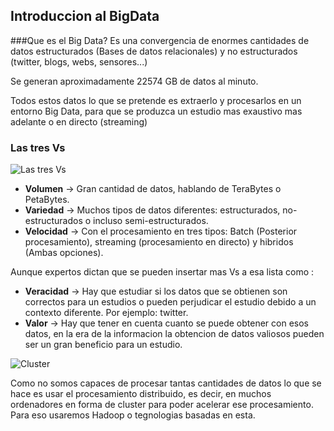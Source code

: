 ## Introduccion al BigData

###Que es el Big Data?
Es una convergencia de enormes cantidades de datos estructurados (Bases de datos relacionales) y no estructurados (twitter, blogs, webs, sensores...)

Se generan aproximadamente 22574 GB de datos al minuto.

Todos estos datos lo que se pretende es extraerlo y procesarlos en un entorno Big Data, para que se produzca un estudio mas exaustivo mas adelante o en directo (streaming)

 ### Las tres Vs

![Las tres Vs](https://www.whishworks.com/hs-fs/hubfs/Blog/The-3Vs-of-big-data.png?t=1532764549415&width=618&name=The-3Vs-of-big-data.png)


- **Volumen** -> Gran cantidad de datos, hablando de TeraBytes o PetaBytes.
- **Variedad** -> Muchos tipos de datos diferentes: estructurados, no-estructurados o incluso semi-estructurados.
- **Velocidad** -> Con el procesamiento en tres tipos: Batch (Posterior procesamiento), streaming (procesamiento en directo) y hibridos (Ambas opciones).

Aunque expertos dictan que se pueden insertar mas Vs a esa lista como : 
- **Veracidad** -> Hay que estudiar si los datos que se obtienen son correctos para un estudios o pueden perjudicar el estudio debido a un contexto diferente. Por ejemplo: twitter.
- **Valor** -> Hay que tener en cuenta cuanto se puede obtener con esos datos, en la era de la informacion la obtencion de datos valiosos pueden ser un gran beneficio para un estudio.

![Cluster](http://2.bp.blogspot.com/-e0RNCaChLJ8/VozIUTvw-kI/AAAAAAAADTg/ruruyVD45vw/s1600/add_decompose_datanode.jpg)

Como no somos capaces de procesar tantas cantidades de datos lo que se hace es usar el procesamiento distribuido, es decir, en muchos ordenadores en forma de cluster para poder acelerar ese procesamiento. Para eso usaremos Hadoop o tegnologias basadas en esta.